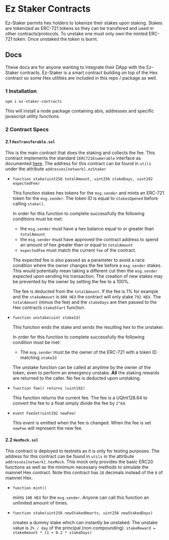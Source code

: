 # Ez Staker Contracts
Ez-Staker permits hex holders to tokenize their stakes upon staking.
Stakes are tokenized as ERC-721 tokens so they can be transfered and
used in other contracts/protocols. To unstake one must only own the minted
ERC-721 token. Once unstaked the token is burnt.

## Docs
These docs are for anyone wanting to integrate their DApp with the Ez-Staker
contracts. Ez-Staker is a smart contract building on top of the Hex contract so
some Hex utilities are included in this repo / package as well.


### 1 Installation
```
npm i ez-staker-contracts
```
This will install a node package containing abis, addresses and specific
javascript utility functions.

### 2 Contract Specs
#### 2.1 `HexTransferable.sol`
This is the main contract that does the staking and collects the fee. This
contract implements the standard `IERC721Enumerable` interface as documented
[here](https://docs.openzeppelin.com/contracts/3.x/api/token/erc721#IERC721Enumerable).
The address for this contract can be found in `utils` under the attribute
`addresses[network].ezStaker`
* `function stake(uint256 totalAmount, uint256 stakeDays, uint192 expectedFee)`

  This function stakes hex tokens for the `msg.sender` and mints an ERC-721
  token for the `msg.sender`. The token ID is equal to `stakesOpened` before calling
  `stake()`.

  In order for this function to complete successfully the following conditions
  must be met:
  * the `msg.sender` must have a hex balance equal to or greater than
  `totalAmount`
  * the `msg.sender`
  must have approved the contract address to spend an amount of hex greater than
  or equal to `totalAmount`
  * `expectedFee` must match the current `fee` of the contract.

  The expected fee is also passed as a parameter to avoid a race condition where
  the owner changes the fee before a `msg.sender` stakes. This would potentially
  mean taking a different cut then the `msg.sender` expected upon sending his
  transaction. The creation of new stakes may be prevented by the owner by
  setting the fee to a 100%.

  The fee is deducted from the `totalAmount`. If the fee is 1% for example and the
  `stakeAmount` is `800 HEX` the contract will only stake `792 HEX`. The
  `totalAmount` (minus the fee) and the `stakeDays` are then passed to the Hex
  contracts `stakeStart` function.

* `function unstake(uint stakeId)`

  This function ends the stake and sends the resulting hex to the unstaker.

  In order for this function to complete successfully the following condition
  must be met:

  * The `msg.sender` must be the owner of the ERC-721 with a token ID matching
  `stakeId`

  The unstake function can be called at anytime by the owner of the token, even
  to perform an emergency unstake. **All** the staking rewards are returned to
  the caller. No fee is deducted upon unstaking.

* `function fee() returns (uint192)`

  This function returns the current fee. The fee is a UQInt128.64 to convert the
  fee to a float simply divide the fee by `2^64`.

* `event FeeSet(uint192 newFee)`

  This event is emitted when the fee is changed. When the fee is set `newFee`
  will represent the new fee.

#### 2.2 `HexMock.sol`
This contract is deployed to testnets as it is only for testing purposes.
The address for this contract can be found in `utils` in the attribute
`addresses[network].hexMock`. This mock only provides the basic ERC20
functions as well as the minimum necessary methods to simulate the mainnet Hex
contract. Note this contract has `18` decimals instead of the `8` of mainnet
Hex.

* `function mint()` 

  mints `100 HEX` for the `msg.sender`. Anyone can call this function an unlimited
  amount of times.

* `function stake(uint256 newStakedHearts, uint256 newStakedDays)`

  creates a dummy stake which can instantly be unstaked. The unstake value is
  `2% / day` of the principal (non-compounding).
  `stakeReward = stakeAmount * (1 + 0.2 * stakeDays)`

